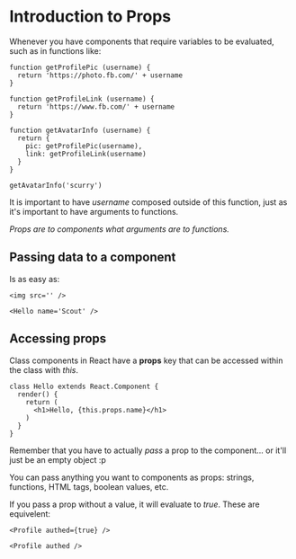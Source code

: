 # Introduction to Props

Whenever you have components that require variables to be evaluated, such as in functions like:

```
function getProfilePic (username) {
  return 'https://photo.fb.com/' + username
}

function getProfileLink (username) {
  return 'https://www.fb.com/' + username
}

function getAvatarInfo (username) {
  return {
    pic: getProfilePic(username),
    link: getProfileLink(username)
  }
}

getAvatarInfo('scurry')
```

It is important to have *username* composed outside of this function, just as it's important to have arguments to functions.


*Props are to components what arguments are to functions.*


## Passing data to a component


Is as easy as:

```
<img src='' />

<Hello name='Scout' />
```

## Accessing props

Class components in React have a **props** key that can be accessed within the class with *this*.

```
class Hello extends React.Component {
  render() {
    return (
      <h1>Hello, {this.props.name}</h1>
    )
  }
}
```

Remember that you have to actually *pass* a prop to the component... or it'll just be an empty object :p


You can pass anything you want to components as props: strings, functions, HTML tags, boolean values, etc.


If you pass a prop without a value, it will evaluate to *true*. These are equivelent:

```
<Profile authed={true} />

<Profile authed />
```